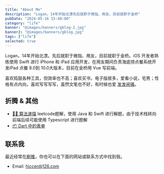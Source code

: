 ```yaml
---
title: "About Me"
description: "Logan，14年开始北漂先后就职于微指、用友，目前就职于金桥"
pubDate: "2024-05-16 15:40:00"
category: "life"
banner: "@images/banners/gblog-2.jpg"
banner2: "@images/banners/gblog.jpg"
tags: ["life"]
selected: true
---
```


Logan，14年开始北漂。先后就职于微指、用友，目前就职于金桥。iOS 开发者熟练使用 Swift 进行 iPhone 和 iPad 应用开发，在用友期间负责海底捞点餐系统开发iPad 点餐 8.0到 10.0大版本，目前在金桥用 Vue 写前端。

喜欢捣鼓各种工具，但效率也不高；喜欢买书，电子版居多，爱看小说，宅男；性格有点内向，喜欢写写写写，虽然文笔也不好，有时候也爱 [发发闹骚](https://1m.fit/categories/life)。


## 折腾 & 其他

*  [🧚🏾 算法速描](https://github.com/citynight/Algorithm-Sketch)  leetcode题解，使用 Java 和 Swift 进行解题，由于技术栈转向前端后续可能使用 Typescript 进行题解
*  [📦 Dart 中的表单](https://github.com/citynight/form_table)

## 联系我

最近经常在[刷推](https://twitter.com/citynightcn)，你也可以在下面的网站或联系方式中找到我。

* Email: hiccer@126.com

